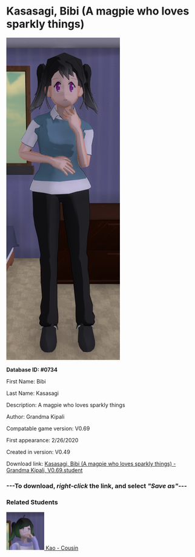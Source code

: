 # Kasasagi, Bibi (A magpie who loves sparkly things)

<img src="../../Files/Images/Kasasagi, Bibi (A magpie who loves sparkly things).png" title="Kasasagi, Bibi (A magpie who loves sparkly things) - Grandma Kipali, V0.69">

**Database ID: #0734**

First Name: Bibi

Last Name: Kasasagi

Description: A magpie who loves sparkly things

Author: Grandma Kipali

Compatable game version: V0.69

First appearance: 2/26/2020

Created in version: V0.49

Download link: <a href="https://raw.githubusercontent.com/Arbiter1223/Daigaku-Gurashi-Custom-Students/master/Files/Student%20Files/Kasasagi%2C%20Bibi%20(A%20magpie%20who%20loves%20sparkly%20things)%20-%20Grandma%20Kipali%2C%20V0.69.student">Kasasagi, Bibi (A magpie who loves sparkly things) - Grandma Kipali, V0.69.student</a>

### ---**To download, _right-click_ the link, and select _"Save as"_**---

### Related Students

<a href="Torino, Kao (A scheeming bridie whos is a bit of a jerk).md"><img src="../../Files/Thumbs/Torino, Kao (A scheeming bridie whos is a bit of a jerk).png" height="100" width="100" title="Torino, Kao (A scheeming bridie whos is a bit of a jerk) - Grandma Kipali, V0.69"></a><a href="Torino, Kao (A scheeming bridie whos is a bit of a jerk).md"> Kao - Cousin</a>

